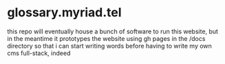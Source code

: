 # glossary.myriad.tel

this repo will eventually house a bunch of software to run this website,
but in the meantime it prototypes the website using gh pages in the /docs directory
so that i can start writing words before having to write my own cms
full-stack, indeed
